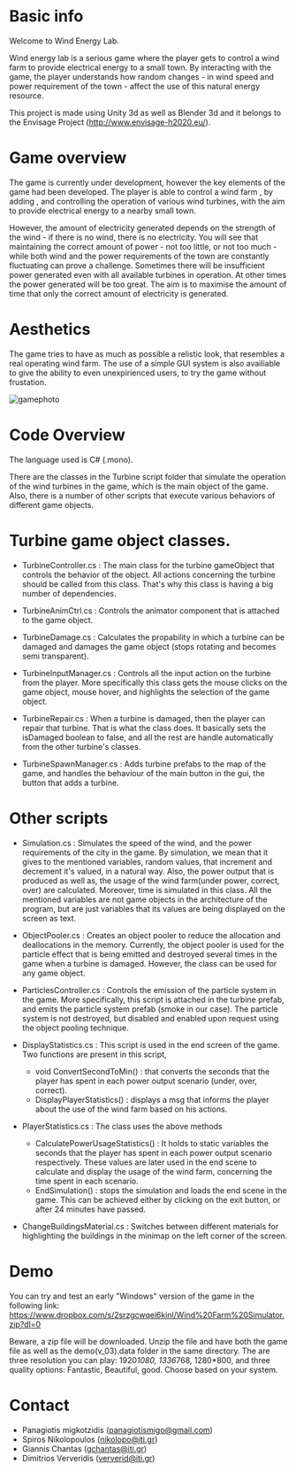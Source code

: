 # Basic info
Welcome to Wind Energy Lab.

Wind energy lab is a serious game where the player gets to control a wind farm to provide electrical energy to a small town. By interacting with the game, the player understands how random changes - in wind speed and power requirement of the town - affect the use of this natural energy resource.

This project is made using Unity 3d as well as Blender 3d and it belongs to the Envisage Project (http://www.envisage-h2020.eu/).

# Game overview
The game is currently under development, however the key elements of the game had been developed.
The player is able to control a wind farm , by adding , and controlling the operation of various wind turbines, with the aim to provide electrical energy to a nearby small town.

However, the amount of electricity generated depends on the strength of the wind - if there is no wind, there is no electricity.
You will see that maintaining the correct amount of power - not too little, or not too much - while both wind and the power requirements of the town are constantly fluctuating can prove a challenge. Sometimes there will be insufficient power generated even with all available turbines in operation. At other times the power generated will be too great. The aim is to maximise the amount of time that only the correct amount of electricity is generated.

# Aesthetics  
The game tries to have as much as possible a relistic look, that resembles a real operating wind farm. The use of a simple GUI system is also availiable to give the ability to even unexpirienced users, to try the game without frustation.

![gamephoto](https://cloud.githubusercontent.com/assets/15057375/24956876/5285e37c-1f92-11e7-913c-2a3aba4c60b0.png)

# Code Overview
The language used is C# (.mono).

There are the classes in the Turbine script folder that simulate the operation of the wind turbines in the game, which is the main object of the game.
Also, there is a number of other scripts that execute various behaviors of different game objects.

# Turbine game object classes.
- TurbineController.cs : The main class for the turbine gameObject that controls the behavior of the object. All actions concerning the turbine should be called from this class. That's why this class is having a big number of dependencies.

- TurbineAnimCtrl.cs : Controls the animator component that is attached to the game object.

- TurbineDamage.cs : Calculates the propability in which a turbine can be damaged and damages the game object (stops rotating and becomes semi transparent).

- TurbineInputManager.cs : Controls all the input action on the turbine from the player. More specifically this class gets the mouse clicks on the game object, mouse hover, and highlights the selection of the game object.

- TurbineRepair.cs : When a turbine is damaged, then the player can repair that turbine. That is what the class does. It basically sets the isDamaged boolean to false, and all the rest are handle automatically from the other turbine's classes.

- TurbineSpawnManager.cs : Adds turbine prefabs to the map of the game, and handles the behaviour of the main button in the gui, the button that adds a turbine.

# Other scripts
- Simulation.cs : Simulates the speed of the wind, and the power requirements of the city in the game. By simulation, we mean that it gives to the mentioned variables, random values, that increment and decrement it's valued, in a natural way. Also, the power output that is produced as well as, the usage of the wind farm(under power, correct, over) are calculated. Moreover, time is simulated in this class. All the mentioned variables are not game objects in the architecture of the program, but are just variables that its values are being displayed on the screen as text.

- ObjectPooler.cs : Creates an object pooler to reduce the allocation and deallocations in the memory. Currently, the object pooler is used for the particle effect that is being emitted and destroyed several times in the game when a turbine is damaged. However, the class can be used for any game object.

- ParticlesController.cs : Controls the emission of the particle system in the game. More specifically, this script is attached in the turbine prefab, and emits the particle system prefab (smoke in our case). The particle system is not destroyed, but disabled and enabled upon request using the object pooling technique.

- DisplayStatistics.cs : This script is used in the end screen of the game. Two functions are present in this script,
  - void ConvertSecondToMin() : that converts the seconds that the player has spent in each power output scenario (under, over,   correct).
  - DisplayPlayerStatistics() : displays a msg that informs the player about the use of the wind farm based on his actions.
  
- PlayerStatistics.cs : The class uses the above methods 
  - CalculatePowerUsageStatistics() : It holds to static variables the seconds that the player has spent in each power output scenario  respectively. These values are later used in the end scene to calculate and display the usage of the wind farm, concerning the time spent in each scenario.
  - EndSimulation() : stops the simulation and loads the end scene in the game. This can be achieved either by clicking on the exit button, or after 24 minutes have passed. 

- ChangeBuildingsMaterial.cs : Switches between different materials for highlighting the buildings in the minimap on the left corner of the screen.

# Demo
You can try and test an early "Windows" version of the game in the following link: https://www.dropbox.com/s/2srzgcwqei6kinl/Wind%20Farm%20Simulator.zip?dl=0

Beware, a zip file will be downloaded. Unzip the file and have both the game file as well as the demo(v_03).data folder in the same directory.
The are three resolution you can play: 1920*1080, 1336*768, 1280*800, and three quality options: Fantastic, Beautiful, good.
Choose based on your system.

# Contact
- Panagiotis migkotzidis (panagiotismigo@gmail.com)
- Spiros Nikolopoulos (nikolopo@iti.gr)
- Giannis Chantas (gchantas@iti.gr)
- Dimitrios Ververidis (ververid@iti.gr)

